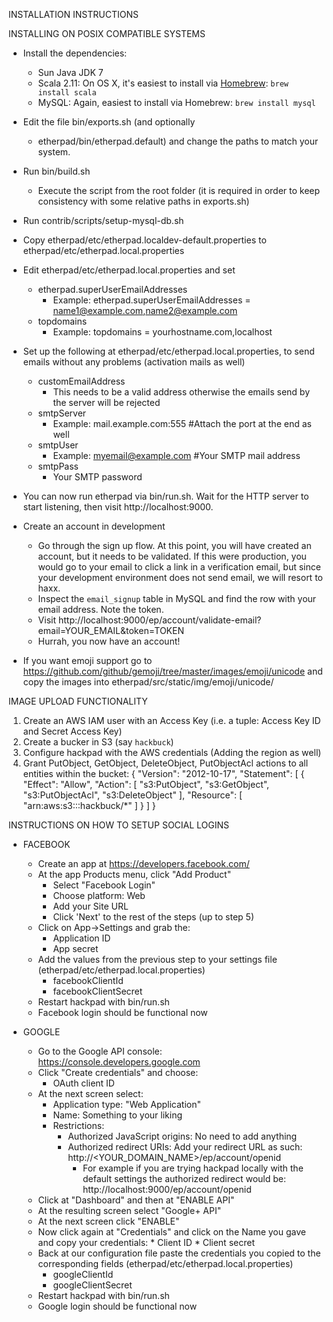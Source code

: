 INSTALLATION INSTRUCTIONS

INSTALLING ON POSIX COMPATIBLE SYSTEMS

* Install the dependencies:
  * Sun Java JDK 7
  * Scala 2.11: On OS X, it's easiest to install via [Homebrew](http://brew.sh/): `brew install scala`
  * MySQL: Again, easiest to install via Homebrew: `brew install mysql`

* Edit the file bin/exports.sh (and optionally
  * etherpad/bin/etherpad.default) and change the paths to
  match your system.

* Run bin/build.sh
  * Execute the script from the root folder (it is required in order to keep consistency with some relative paths in exports.sh)

* Run contrib/scripts/setup-mysql-db.sh

* Copy etherpad/etc/etherpad.localdev-default.properties to etherpad/etc/etherpad.local.properties
* Edit etherpad/etc/etherpad.local.properties and set
   * etherpad.superUserEmailAddresses
       * Example: etherpad.superUserEmailAddresses = name1@example.com,name2@example.com
   * topdomains
       * Example: topdomains = yourhostname.com,localhost
* Set up the following at etherpad/etc/etherpad.local.properties, to send emails without any problems (activation mails as well)
   * customEmailAddress
       * This needs to be a valid address otherwise the emails send by the server will be rejected
   * smtpServer
       * Example: mail.example.com:555 #Attach the port at the end as well
   * smtpUser
       * Example: myemail@example.com #Your SMTP mail address
   * smtpPass
       * Your SMTP password

* You can now run etherpad via bin/run.sh.  Wait for the HTTP server to start
  listening, then visit http://localhost:9000.

* Create an account in development
  * Go through the sign up flow.  At this point, you will have created an
    account, but it needs to be validated.  If this were production, you would
    go to your email to click a link in a verification email, but since your
    development environment does not send email, we will resort to haxx.
  * Inspect the `email_signup` table in MySQL and find the row with your email
    address.  Note the token.
  * Visit http://localhost:9000/ep/account/validate-email?email=YOUR_EMAIL&token=TOKEN
  * Hurrah, you now have an account!

* If you want emoji support go to https://github.com/github/gemoji/tree/master/images/emoji/unicode
  and copy the images into etherpad/src/static/img/emoji/unicode/
  
IMAGE UPLOAD FUNCTIONALITY

1. Create an AWS IAM user with an Access Key (i.e. a tuple: Access Key ID and Secret Access Key)
2. Create a bucker in S3 (say `hackbuck`)
3. Configure hackpad with the AWS credentials (Adding the region as well)
4. Grant PutObject, GetObject, DeleteObject, PutObjectAcl actions to all entities within the bucket: 
{
    "Version": "2012-10-17",
    "Statement": [
        {
            "Effect": "Allow",
            "Action": [
                "s3:PutObject",
                "s3:GetObject",
                "s3:PutObjectAcl",
                "s3:DeleteObject"
            ],
            "Resource": [
                "arn:aws:s3:::hackbuck/*"
            ]
        }
    ]
}
  
INSTRUCTIONS ON HOW TO SETUP SOCIAL LOGINS

* FACEBOOK
    * Create an app at https://developers.facebook.com/
    * At the app Products menu, click "Add Product"
        * Select "Facebook Login"
        * Choose platform: Web
        * Add your Site URL
        * Click 'Next' to the rest of the steps (up to step 5)
    * Click on App->Settings and grab the:
        * Application ID
        * App secret
    * Add the values from the previous step to your settings file (etherpad/etc/etherpad.local.properties)
        * facebookClientId
        * facebookClientSecret
    * Restart hackpad with bin/run.sh
    * Facebook login should be functional now
    
* GOOGLE
    * Go to the Google API console: https://console.developers.google.com
    * Click "Create credentials" and choose:
        * OAuth client ID
    * At the next screen select:
        * Application type: "Web Application"
        * Name: Something to your liking
        * Restrictions: 
            * Authorized JavaScript origins: No need to add anything
            * Authorized redirect URIs: Add your redirect URL as such: http://<YOUR_DOMAIN_NAME>/ep/account/openid
                * For example if you are trying hackpad locally with the default settings the authorized redirect would be: http://localhost:9000/ep/account/openid
    * Click at "Dashboard" and then at "ENABLE API" 
    * At the resulting screen select "Google+ API"
    * At the next screen click "ENABLE"
    * Now click again at "Credentials" and click on the Name you gave and copy your credentials: 
            * Client ID
            * Client secret
    * Back at our configuration file paste the credentials you copied to the corresponding fields (etherpad/etc/etherpad.local.properties)
        * googleClientId
        * googleClientSecret
    * Restart hackpad with bin/run.sh
    * Google login should be functional now